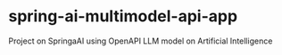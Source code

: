 # spring-ai-multimodel-api-app
Project on SpringaAI using OpenAPI LLM model on Artificial Intelligence
